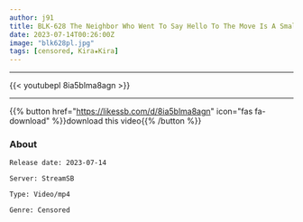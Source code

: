 ```yaml
---
author: j91
title: BLK-628 The Neighbor Who Went To Say Hello To The Move Is A Small Devil Gal Sister. Calling Me A Masochist Every Day W Stake Driving W Pinching Shots W Cum Shot All You Can Do! Himari Kinoshita Hinako Mori
date: 2023-07-14T00:26:00Z
image: "blk628pl.jpg"
tags: [censored, Kira★Kira]
---
```

___

{{< youtubepl 8ia5blma8agn >}}
___

{{% button href="https://likessb.com/d/8ia5blma8agn" icon="fas fa-download" %}}download this video{{% /button %}}
### About

`Release date: 2023-07-14`

`Server: StreamSB`

`Type: Video/mp4`

`Genre:	Censored`